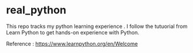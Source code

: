 # real_python
This repo tracks my python learning experience .
I follow the tutuorial from Learn Python to get hands-on experience with Python.

Reference :
https://www.learnpython.org/en/Welcome

